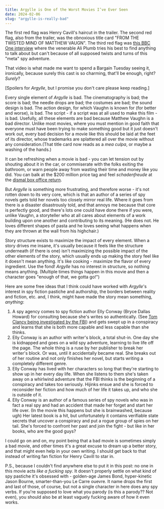 ```yaml
---
title: Argylle is One of the Worst Movies I’ve Ever Seen
date: 2024-02-06
slug: "argylle-is-really-bad"
---
```


The first red flag was Henry Cavill's haircut in the trailer. The second red flag, also from the trailer, was the obnoxious title card "FROM THE TWISTED MIND OF MATTHEW VAUGN". The third red flag was [this BBC One interview](https://youtu.be/KOi56bSn3ew?si=Zahkp6YxQQqRWKe-) where the venerable Ali Plumb tries his best to find anything to talk about but can't because of all supposed twists and turns of this "meta" spy adventure.

That video is what made me want to spend a Bargain Tuesday seeing it, ironically, because surely this cast is so charming, that'll be enough, right? *Surely*?

[Spoilers for *Argylle*, but I promise you don't care please keep reading.]

Every single element of *Argylle* is bad. The cinematography is bad; the score is bad; the needle drops are bad; the costumes are bad; the sound design is bad. The action design, for which Vaughn is known for (for better and worse), is bad. The script - if a script was at all used to make this film - is bad. Usefully, all these elements are bad because Matthew Vaughn is a bad director. Unlike most movies, where you must mention in good faith that everyone must have been trying to make something good but it just doesn't work out, every bad decision for a movie like this should be laid at the feet of its director, whose trademarks are splattered all over the movie without any consideration.(That title card now reads as a *mea culpa*, or maybe a washing of the hands.)

It can be refreshing when a movie is bad - you can let tension out by shouting about it in the car, or commiserate with the folks exiting the bathroom, or warn people away from wasting their time and money like you did. You can balk at the $200 million price tag and feel *schadenfreude* at the [dismal box office return](https://variety.com/2024/film/news/box-office-argylle-bombs-18-million-debut-1235896784/). 

But *Argylle* is something more frustrating, and therefore worse - it's not rotten down to its very core, which is that an author of a series of spy novels gets told her novels too closely mirror real life. Where it goes from there is a disaster disastrously told, and that annoys me because that core is perfectly good, and there's lots one could have done there if you were, unlike Vaughn, a storyteller who at all cares about elements of a work building upon one another and contributing to its meaning. (He does not. He loves different shapes of pasta and he loves seeing what happens when they are thrown at the wall from his highchair.)

Story structure exists to maximize the impact of every element. When a story drives me insane, it's usually because it feels like the structure underneath (if there is one) isn't maximizing the possible impact of the other elements of the story, which usually ends up making the story feel like it doesn't mean anything. It's like cooking - maximize the flavor of every ingredient. Use the fond! *Argylle* has no interest in structure, so nothing means anything. (Multiple times things happen in this movie and then a character goes "enough of that, we gotta go!")

Here are some free ideas that I think could have worked with *Argylle*'s interest in spy fiction pastiche and authorship, the borders between reality and fiction, etc. and, I think, might have made the story mean something, *anything*:

1. A spy agency comes to spy fiction author Elly Conway (Bryce Dallas Howard) for consulting because she's writes so authentically. (See [Tom Clancy being investigated by the FBI](https://www.baltimoresun.com/2014/09/27/fbi-files-show-details-of-background-checks-on-author-tom-clancy-2/)) and gets swept up in a conspiracy and learns that she is both more capable and less capable than she thinks.
2. Elly Conway is an author with writer's block, a total shut-in. One day she is kidnapped and goes on a wild spy adventure, learning to live life off the page. The whole thing is a ruse by her publisher to break her writer's block. Or was, until it accidentally became real. She breaks out of her routine and not only finishes her novel, but starts writing a completely different genre.
3. Elly Conway has lived with her characters so long that they're starting to show up in her every day life. When she listens to them she's taken away on a whirlwind adventure that the FBI thinks is the beginning of a conspiracy and takes too seriously. Hijinks ensue and she is forced to reconsider her fiction and how much of her life it takes up, and who she is outside of it.
4. Elly Conway is an author of a famous series of spy novels who was in fact a real spy and had an accident that made her forget and start her life over. (In the movie this happens but she is brainwashed, because ugh) Her latest book is a hit, but unfortunately it contains verifiable state secrets that uncover a conspiracy and put a rogue group of spies on her tail. She's forced to confront her past and join the fight - but like in her books, who are the good guys?

I could go on and on, my point being that a bad movie is sometimes simply a bad movie, and other times it's a great excuse to dream up a better story, and that might even help in your own writing. I should get back to that instead of writing fan fiction for Henry Cavill to star in.

P.S., because I couldn't find anywhere else to put it in this post: no one in this movie acts *like a fucking spy*. It doesn't properly settle on what kind of spy pastiche it's obsessed with - golden-age James Bond, hyper-kinetic Jason Bourne, smarter-than-you Le Carre ouevre. It name drops the first and last of those, of course, but not a single character in here does any spy verbs. If you're supposed to love what you parody (is this a parody?? Not even), you should also be at least vaguely fucking aware of how it even works.